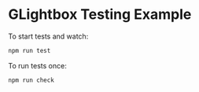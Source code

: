 # GLightbox Testing Example

To start tests and watch:

```sh
npm run test
```

To run tests once:

```sh
npm run check
```

